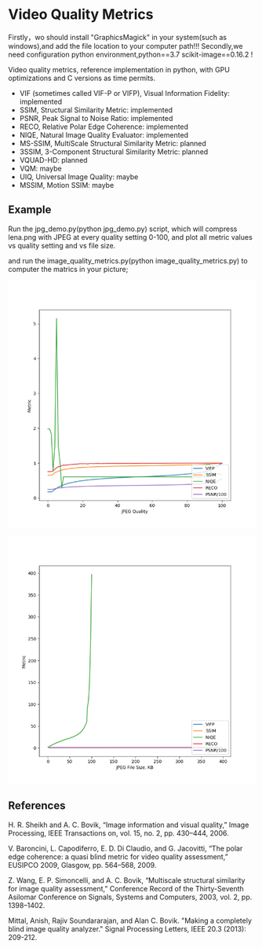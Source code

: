 # Video Quality Metrics


Firstly，wo should install "GraphicsMagick" in your system(such as windows),and add the file location to your computer path!!!
Secondly,we need configuration python environment,python==3.7 scikit-image==0.16.2 !

Video quality metrics, reference implementation in python, with GPU optimizations and C versions as time permits.

- VIF (sometimes called VIF-P or VIFP), Visual Information Fidelity: implemented
- SSIM, Structural Similarity Metric: implemented
- PSNR, Peak Signal to Noise Ratio: implemented
- RECO, Relative Polar Edge Coherence: implemented
- NIQE, Natural Image Quality Evaluator: implemented
- MS-SSIM, MultiScale Structural Similarity Metric: planned
- 3SSIM, 3-Component Structural Similarity Metric: planned
- VQUAD-HD: planned
- VQM: maybe
- UIQ, Universal Image Quality: maybe
- MSSIM, Motion SSIM: maybe

## Example

Run the jpg_demo.py(python jpg_demo.py) script, which will compress lena.png with JPEG at every quality setting 0-100, and plot all metric values vs quality setting and vs file size.

and run the image_quality_metrics.py(python image_quality_metrics.py) to computer the matrics in your picture;

![JPEG Metric vs Quality Setting](demo/jpg_demo_quality.png)

![JPEG Metric vs File Size](demo/jpg_demo_size.png)

## References

H. R. Sheikh and A. C. Bovik, “Image information and visual quality,” Image Processing, IEEE Transactions on, vol. 15, no. 2, pp. 430–444, 2006.

V. Baroncini, L. Capodiferro, E. D. Di Claudio, and G. Jacovitti, “The polar edge coherence: a quasi blind metric for video quality assessment,” EUSIPCO 2009, Glasgow, pp. 564–568, 2009.

Z. Wang, E. P. Simoncelli, and A. C. Bovik, “Multiscale structural similarity for image quality assessment,” Conference Record of the Thirty-Seventh Asilomar Conference on Signals, Systems and Computers, 2003, vol. 2, pp. 1398–1402.

Mittal, Anish, Rajiv Soundararajan, and Alan C. Bovik. "Making a completely blind image quality analyzer." Signal Processing Letters, IEEE 20.3 (2013): 209-212.
